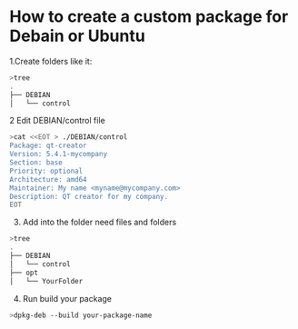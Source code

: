 # How to create a custom package for Debain or Ubuntu

1.Create folders like it:
```bash
>tree
.
├── DEBIAN
│   └── control
```

2 Edit DEBIAN/control file

```bash
>cat <<EOT > ./DEBIAN/control
Package: qt-creator
Version: 5.4.1-mycompany
Section: base
Priority: optional
Architecture: amd64
Maintainer: My name <myname@mycompany.com>
Description: QT creator for my company.
EOT
```

3. Add into  the folder need files and folders
```bash
>tree
.
├── DEBIAN
│   └── control
├── opt
│   └── YourFolder
```

4. Run build your package
```bash
>dpkg-deb --build your-package-name
```
